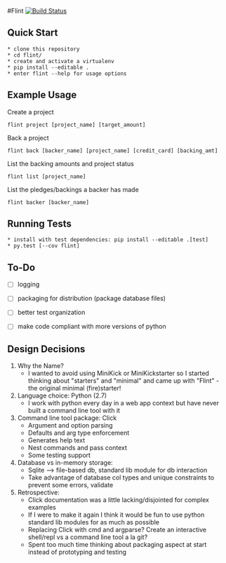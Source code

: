 #Flint [![Build Status](https://travis-ci.org/jdibiccari/flint.svg?branch=master)](https://travis-ci.org/jdibiccari/flint)

Quick Start
------------
    * clone this repository
    * cd flint/
    * create and activate a virtualenv
    * pip install --editable .
    * enter flint --help for usage options

Example Usage
------------
Create a project
```
flint project [project_name] [target_amount]
```
Back a project
```
flint back [backer_name] [project_name] [credit_card] [backing_amt]
```
List the backing amounts and project status
```
flint list [project_name]
```
List the pledges/backings a backer has made
```
flint backer [backer_name]
```

Running Tests
------------
	* install with test dependencies: pip install --editable .[test]
	* py.test [--cov flint]


To-Do
------------
- [ ] logging
- [ ] packaging for distribution (package database files)
- [ ] better test organization
- [ ] make code compliant with more versions of python


Design Decisions
------------------
1. Why the Name?
	* I wanted to avoid using MiniKick or MiniKickstarter so I started thinking about "starters" and "minimal" and came up with "Flint" - the original minimal (fire)starter!
2. Language choice: Python (2.7)
	* I work with python every day in a web app context but have never built a command line tool with it
3. Command line tool package: Click
	* Argument and option parsing
	* Defaults and arg type enforcement
	* Generates help text
	* Nest commands and pass context
	* Some testing support
4. Database vs in-memory storage:
	* Sqlite --> file-based db, standard lib module for db interaction
	* Take advantage of database col types and unique constraints to prevent some errors, validate
5. Retrospective:
	* Click documentation was a little lacking/disjointed for complex examples
	* If I were to make it again I think it would be fun to use python standard lib modules for as much as possible
	* Replacing Click with cmd and argparse? Create an interactive shell/repl vs a command line tool a la git?
	* Spent too much time thinking about packaging aspect at start instead of prototyping and testing
